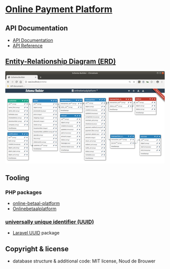# [Online Payment Platform](https://onlinepaymentplatform.com/)

## API Documentation

- [API Documentation](https://onlinebetaalplatform.nl/nl/public/developer/api)
- [API Reference](https://docs.onlinepaymentplatform.com/)

## [Entity-Relationship Diagram (ERD)](https://en.wikipedia.org/wiki/Entity–relationship_model)

![Online Payment Platform Entity-Relationship Diagram](./docs/onlinepaymentplatform/erd.png?raw=true "Online Payment Platform Entity-Relationship Diagram")

## Tooling

### PHP packages

- [online-betaal-platform](https://github.com/nimbles-nl/online-betaal-platform)
- [Onlinebetaalplatform](https://github.com/Vwebdesign/Onlinebetaalplatform)

### [universally unique identifier (UUID)](https://en.wikipedia.org/wiki/Universally_unique_identifier)

<!-- - [Easily use UUIDs in Laravel](https://dev.to/wilburpowery/easily-use-uuids-in-laravel-45be) blogpost -->
- [Laravel UUID](https://github.com/webpatser/laravel-uuid) package

## Copyright & license

- database structure & additional code: MIT license, Noud de Brouwer